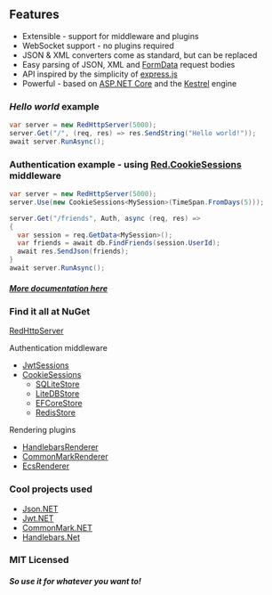 ## Features
- Extensible - support for middleware and plugins
- WebSocket support - no plugins required
- JSON & XML converters come as standard, but can be replaced
- Easy parsing of JSON, XML and [FormData](https://developer.mozilla.org/en-US/docs/Web/API/FormData) request bodies
- API inspired by the simplicity of [express.js](https://github.com/expressjs/express)
- Powerful - based on [ASP.NET Core](https://github.com/aspnet/AspNetCore) and the [Kestrel](https://docs.microsoft.com/en-us/aspnet/core/fundamentals/servers/kestrel) engine


### _Hello world_ example
```csharp
var server = new RedHttpServer(5000);
server.Get("/", (req, res) => res.SendString("Hello world!"));
await server.RunAsync();
```


### Authentication example - using [Red.CookieSessions](https://www.nuget.org/packages/Red.CookieSessions/) middleware
```csharp
var server = new RedHttpServer(5000);
server.Use(new CookieSessions<MySession>(TimeSpan.FromDays(5)));

server.Get("/friends", Auth, async (req, res) => 
{
  var session = req.GetData<MySession>();
  var friends = await db.FindFriends(session.UserId);
  await res.SendJson(friends);
}
await server.RunAsync();
```
##### _[More documentation here](https://rosenbjerg.github.io/Red/doxygen/)_

### Find it all at NuGet
[RedHttpServer](https://www.nuget.org/packages/RHttpServer/)

Authentication middleware
- [JwtSessions](https://www.nuget.org/packages/Red.JwtSessions/)
- [CookieSessions](https://www.nuget.org/packages/Red.CookieSessions/)
  - [SQLiteStore](https://www.nuget.org/packages/Red.CookieSessions.SQLiteStore/)
  - [LiteDBStore](https://www.nuget.org/packages/Red.CookieSessions.LiteDBStore/)
  - [EFCoreStore](https://www.nuget.org/packages/Red.CookieSessions.EFCore/)
  - [RedisStore](https://www.nuget.org/packages/Red.CookieSessions.RedisStore/)

Rendering plugins
- [HandlebarsRenderer](https://www.nuget.org/packages/Red.HandlebarsRenderer/)
- [CommonMarkRenderer](https://www.nuget.org/packages/Red.CommonMarkRenderer/)
- [EcsRenderer](https://www.nuget.org/packages/Red.EcsRenderer/)

### Cool projects used 
- [Json.NET](https://github.com/JamesNK/Newtonsoft.Json)
- [Jwt.NET](https://github.com/jwt-dotnet/jwt)
- [CommonMark.NET](https://github.com/Knagis/CommonMark.NET)
- [Handlebars.Net](https://github.com/rexm/Handlebars.Net)



### MIT Licensed
##### _So use it for whatever you want to!_

<link rel="shortcut icon" type="image/x-icon" href="/favicon.ico?">
